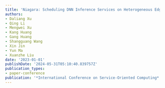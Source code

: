 ```yaml
---
title: 'Niagara: Scheduling DNN Inference Services on Heterogeneous Edge Processors'
authors:
- Daliang Xu
- Qing Li
- Mengwei Xu
- Kang Huang
- Gang Huang
- Shangguang Wang
- Xin Jin
- Yun Ma
- Xuanzhe Liu
date: '2023-01-01'
publishDate: '2024-05-31T05:10:40.839757Z'
publication_types:
- paper-conference
publication: '*International Conference on Service-Oriented Computing*'
---
```

